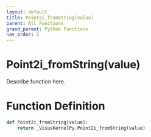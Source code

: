 ```yaml
---
layout: default
title: Point2i_fromString(value)
parent: All Functions
grand_parent: Python Functions
nav_order: 2
---
```


# Point2i_fromString(value)

Describe function here.

# Function Definition

```python
def Point2i_fromString(value):
    return _VisusKernelPy.Point2i_fromString(value)
```